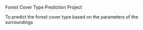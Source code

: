 Forest Cover Type Prediction Project

To predict the forest cover type based on the parameters of the surroundings

